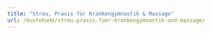 ```yaml
---
title: "Streu, Praxis für Krankengymnastik & Massage"
url: /buxtehude/streu-praxis-fuer-krankengymnastik-und-massage/
---
```

